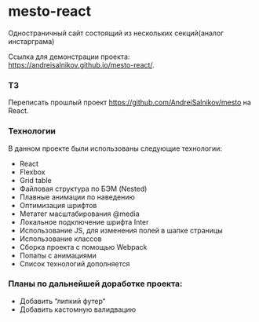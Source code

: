 # mesto-react

Одностраничный сайт состоящий из нескольких секций(аналог инстарграма)

Ссылка для демонстрации проекта: https://andreisalnikov.github.io/mesto-react/.

### ТЗ
Переписать прошлый проект https://github.com/AndreiSalnikov/mesto на React.

### Технологии
В данном проекте были использованы следующие технологии:
* React
* Flexbox
* Grid table
* Файловая структура по БЭМ (Nested)
* Плавные анимации по наведению
* Оптимизация шрифтов
* Метатег масштабирования @media
* Локальное подключение шрифта Inter
* Использование JS, для изменения полей в шапке страницы
* Использование классов
* Сборка проекта с помощью Webpack
* Попапы с анимациями
* Cписок технологий дополняется

### Планы по дальнейшей доработке проекта:
* Добавить “липкий футер“
* Добавить кастомную валидвацию
